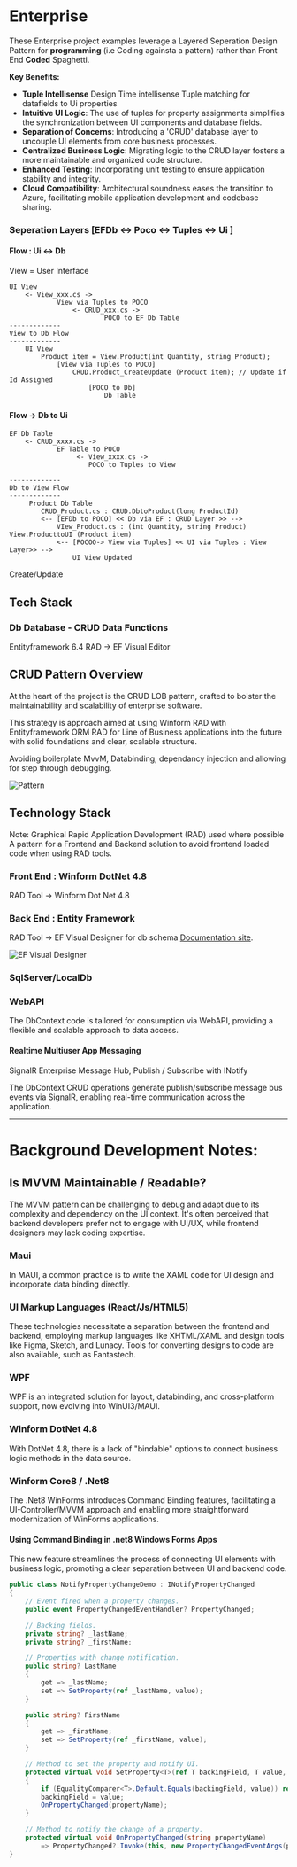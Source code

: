 # Enterprise

These Enterprise project examples leverage a Layered Seperation Design Pattern for **programming** (i.e Coding againsta a pattern) rather than Front End **Coded** Spaghetti.

**Key Benefits:**
- **Tuple Intellisense** Design Time intellisense Tuple matching for datafields to Ui properties
- **Intuitive UI Logic**: The use of tuples for property assignments simplifies the synchronization between UI components and database fields.
- **Separation of Concerns**: Introducing a 'CRUD' database layer to uncouple UI elements from core business processes.
- **Centralized Business Logic**: Migrating logic to the CRUD layer fosters a more maintainable and organized code structure.
- **Enhanced Testing**: Incorporating unit testing to ensure application stability and integrity.
- **Cloud Compatibility**: Architectural soundness eases the transition to Azure, facilitating mobile application development and codebase sharing.

### Seperation Layers [EFDb <-> Poco <-> Tuples <-> Ui ]

#### Flow : Ui <-> Db 

View = User Interface

```
UI View 
    <- View_xxx.cs ->
            View via Tuples to POCO
                <- CRUD_xxx.cs ->
                        POCO to EF Db Table
-------------
View to Db Flow
-------------
    UI View
        Product item = View.Product(int Quantity, string Product);
            [View via Tuples to POCO]
                CRUD.Product_CreateUpdate (Product item); // Update if Id Assigned
                    [POCO to Db]
                        Db Table
```

#### Flow ->  Db to Ui
```
EF Db Table
    <- CRUD_xxxx.cs -> 
            EF Table to POCO
                 <- View_xxxx.cs ->
                    POCO to Tuples to View

-------------
Db to View Flow
-------------
     Product Db Table
        CRUD_Product.cs : CRUD.DbtoProduct(long ProductId)
        <-- [EFDb to POCO] << Db via EF : CRUD Layer >> -->
            VIew_Product.cs : (int Quantity, string Product) View.ProducttoUI (Product item)
            <-- [POCOO-> View via Tuples] << UI via Tuples : View Layer>> -->
                UI View Updated
```



    
Create/Update 

## Tech Stack  





### Db Database - CRUD Data Functions
Entityframework 6.4
RAD -> EF Visual Editor 


## CRUD Pattern Overview

At the heart of the project is the CRUD LOB pattern, crafted to bolster the maintainability and scalability of enterprise software. 

This strategy is approach aimed at using Winform RAD with Entityframework ORM RAD for  Line of Business applications into the future with solid foundations and clear, scalable structure.

Avoiding boilerplate MvvM, Databinding, dependancy injection and allowing for step through debugging.

![Pattern](https://github.com/Opzet/Enterprise/blob/main/CRUD%20Pattern/CRUD%20LOB%20Pattern.png?raw=true)

## Technology Stack
Note: Graphical Rapid Application Development (RAD) used where possible
A pattern for a Frontend and Backend solution to avoid frontend loaded code when using RAD tools. 


### Front End : Winform DotNet 4.8

RAD Tool -> Winform Dot Net 4.8 

### Back End : Entity Framework 

RAD Tool -> EF Visual Designer for db schema [Documentation site](https://msawczyn.github.io/EFDesigner/).

![EF Visual Designer](https://msawczyn.github.io/EFDesigner/images/Designer.jpg)

### SqlServer/LocalDb

### WebAPI

The DbContext code is tailored for consumption via WebAPI, providing a flexible and scalable approach to data access.



#### Realtime Multiuser App Messaging
SignalR Enterprise Message Hub, Publish / Subscribe with INotify 

The DbContext CRUD operations generate publish/subscribe message bus events via SignalR, enabling real-time communication across the application.

---

# Background Development Notes:

## Is MVVM Maintainable / Readable?

The MVVM pattern can be challenging to debug and adapt due to its complexity and dependency on the UI context. It's often perceived that backend developers prefer not to engage with UI/UX, while frontend designers may lack coding expertise.

### Maui

In MAUI, a common practice is to write the XAML code for UI design and incorporate data binding directly.

### UI Markup Languages (React/Js/HTML5)

These technologies necessitate a separation between the frontend and backend, employing markup languages like XHTML/XAML and design tools like Figma, Sketch, and Lunacy. Tools for converting designs to code are also available, such as Fantastech.

### WPF

WPF is an integrated solution for layout, databinding, and cross-platform support, now evolving into WinUI3/MAUI.

### Winform DotNet 4.8

With DotNet 4.8, there is a lack of "bindable" options to connect business logic methods in the data source.

### Winform Core8 / .Net8

The .Net8 WinForms introduces Command Binding features, facilitating a UI-Controller/MVVM approach and enabling more straightforward modernization of WinForms applications.

#### Using Command Binding in .net8 Windows Forms Apps

This new feature streamlines the process of connecting UI elements with business logic, promoting a clear separation between UI and backend code.

```csharp
public class NotifyPropertyChangeDemo : INotifyPropertyChanged
{
    // Event fired when a property changes.
    public event PropertyChangedEventHandler? PropertyChanged;

    // Backing fields.
    private string? _lastName;
    private string? _firstName;

    // Properties with change notification.
    public string? LastName
    {
        get => _lastName;
        set => SetProperty(ref _lastName, value);
    }

    public string? FirstName
    {
        get => _firstName;
        set => SetProperty(ref _firstName, value);
    }

    // Method to set the property and notify UI.
    protected virtual void SetProperty<T>(ref T backingField, T value, [CallerMemberName] string propertyName = "")
    {
        if (EqualityComparer<T>.Default.Equals(backingField, value)) return;
        backingField = value;
        OnPropertyChanged(propertyName);
    }

    // Method to notify the change of a property.
    protected virtual void OnPropertyChanged(string propertyName)
        => PropertyChanged?.Invoke(this, new PropertyChangedEventArgs(propertyName));
}
